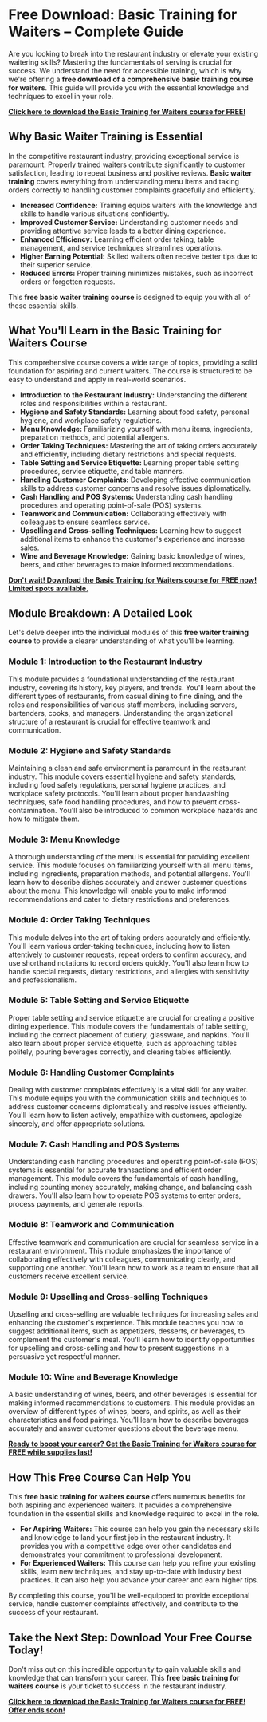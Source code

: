 # Free Download: Basic Training for Waiters – Complete Guide

Are you looking to break into the restaurant industry or elevate your existing waitering skills? Mastering the fundamentals of serving is crucial for success. We understand the need for accessible training, which is why we're offering a **free download of a comprehensive basic training course for waiters**. This guide will provide you with the essential knowledge and techniques to excel in your role.

[**Click here to download the Basic Training for Waiters course for FREE!**](https://udemywork.com/basic-training-for-waiters)

## Why Basic Waiter Training is Essential

In the competitive restaurant industry, providing exceptional service is paramount. Properly trained waiters contribute significantly to customer satisfaction, leading to repeat business and positive reviews. **Basic waiter training** covers everything from understanding menu items and taking orders correctly to handling customer complaints gracefully and efficiently.

*   **Increased Confidence:** Training equips waiters with the knowledge and skills to handle various situations confidently.
*   **Improved Customer Service:** Understanding customer needs and providing attentive service leads to a better dining experience.
*   **Enhanced Efficiency:** Learning efficient order taking, table management, and service techniques streamlines operations.
*   **Higher Earning Potential:** Skilled waiters often receive better tips due to their superior service.
*   **Reduced Errors:** Proper training minimizes mistakes, such as incorrect orders or forgotten requests.

This **free basic waiter training course** is designed to equip you with all of these essential skills.

## What You'll Learn in the Basic Training for Waiters Course

This comprehensive course covers a wide range of topics, providing a solid foundation for aspiring and current waiters. The course is structured to be easy to understand and apply in real-world scenarios.

*   **Introduction to the Restaurant Industry:** Understanding the different roles and responsibilities within a restaurant.
*   **Hygiene and Safety Standards:** Learning about food safety, personal hygiene, and workplace safety regulations.
*   **Menu Knowledge:** Familiarizing yourself with menu items, ingredients, preparation methods, and potential allergens.
*   **Order Taking Techniques:** Mastering the art of taking orders accurately and efficiently, including dietary restrictions and special requests.
*   **Table Setting and Service Etiquette:** Learning proper table setting procedures, service etiquette, and table manners.
*   **Handling Customer Complaints:** Developing effective communication skills to address customer concerns and resolve issues diplomatically.
*   **Cash Handling and POS Systems:** Understanding cash handling procedures and operating point-of-sale (POS) systems.
*   **Teamwork and Communication:** Collaborating effectively with colleagues to ensure seamless service.
*   **Upselling and Cross-selling Techniques:** Learning how to suggest additional items to enhance the customer's experience and increase sales.
*   **Wine and Beverage Knowledge:** Gaining basic knowledge of wines, beers, and other beverages to make informed recommendations.

[**Don't wait! Download the Basic Training for Waiters course for FREE now! Limited spots available.**](https://udemywork.com/basic-training-for-waiters)

## Module Breakdown: A Detailed Look

Let's delve deeper into the individual modules of this **free waiter training course** to provide a clearer understanding of what you'll be learning.

### Module 1: Introduction to the Restaurant Industry

This module provides a foundational understanding of the restaurant industry, covering its history, key players, and trends. You'll learn about the different types of restaurants, from casual dining to fine dining, and the roles and responsibilities of various staff members, including servers, bartenders, cooks, and managers. Understanding the organizational structure of a restaurant is crucial for effective teamwork and communication.

### Module 2: Hygiene and Safety Standards

Maintaining a clean and safe environment is paramount in the restaurant industry. This module covers essential hygiene and safety standards, including food safety regulations, personal hygiene practices, and workplace safety protocols. You'll learn about proper handwashing techniques, safe food handling procedures, and how to prevent cross-contamination. You'll also be introduced to common workplace hazards and how to mitigate them.

### Module 3: Menu Knowledge

A thorough understanding of the menu is essential for providing excellent service. This module focuses on familiarizing yourself with all menu items, including ingredients, preparation methods, and potential allergens. You'll learn how to describe dishes accurately and answer customer questions about the menu. This knowledge will enable you to make informed recommendations and cater to dietary restrictions and preferences.

### Module 4: Order Taking Techniques

This module delves into the art of taking orders accurately and efficiently. You'll learn various order-taking techniques, including how to listen attentively to customer requests, repeat orders to confirm accuracy, and use shorthand notations to record orders quickly. You'll also learn how to handle special requests, dietary restrictions, and allergies with sensitivity and professionalism.

### Module 5: Table Setting and Service Etiquette

Proper table setting and service etiquette are crucial for creating a positive dining experience. This module covers the fundamentals of table setting, including the correct placement of cutlery, glassware, and napkins. You'll also learn about proper service etiquette, such as approaching tables politely, pouring beverages correctly, and clearing tables efficiently.

### Module 6: Handling Customer Complaints

Dealing with customer complaints effectively is a vital skill for any waiter. This module equips you with the communication skills and techniques to address customer concerns diplomatically and resolve issues efficiently. You'll learn how to listen actively, empathize with customers, apologize sincerely, and offer appropriate solutions.

### Module 7: Cash Handling and POS Systems

Understanding cash handling procedures and operating point-of-sale (POS) systems is essential for accurate transactions and efficient order management. This module covers the fundamentals of cash handling, including counting money accurately, making change, and balancing cash drawers. You'll also learn how to operate POS systems to enter orders, process payments, and generate reports.

### Module 8: Teamwork and Communication

Effective teamwork and communication are crucial for seamless service in a restaurant environment. This module emphasizes the importance of collaborating effectively with colleagues, communicating clearly, and supporting one another. You'll learn how to work as a team to ensure that all customers receive excellent service.

### Module 9: Upselling and Cross-selling Techniques

Upselling and cross-selling are valuable techniques for increasing sales and enhancing the customer's experience. This module teaches you how to suggest additional items, such as appetizers, desserts, or beverages, to complement the customer's meal. You'll learn how to identify opportunities for upselling and cross-selling and how to present suggestions in a persuasive yet respectful manner.

### Module 10: Wine and Beverage Knowledge

A basic understanding of wines, beers, and other beverages is essential for making informed recommendations to customers. This module provides an overview of different types of wines, beers, and spirits, as well as their characteristics and food pairings. You'll learn how to describe beverages accurately and answer customer questions about the beverage menu.

[**Ready to boost your career? Get the Basic Training for Waiters course for FREE while supplies last!**](https://udemywork.com/basic-training-for-waiters)

## How This Free Course Can Help You

This **free basic training for waiters course** offers numerous benefits for both aspiring and experienced waiters. It provides a comprehensive foundation in the essential skills and knowledge required to excel in the role.

*   **For Aspiring Waiters:** This course can help you gain the necessary skills and knowledge to land your first job in the restaurant industry. It provides you with a competitive edge over other candidates and demonstrates your commitment to professional development.
*   **For Experienced Waiters:** This course can help you refine your existing skills, learn new techniques, and stay up-to-date with industry best practices. It can also help you advance your career and earn higher tips.

By completing this course, you'll be well-equipped to provide exceptional service, handle customer complaints effectively, and contribute to the success of your restaurant.

## Take the Next Step: Download Your Free Course Today!

Don't miss out on this incredible opportunity to gain valuable skills and knowledge that can transform your career. This **free basic training for waiters course** is your ticket to success in the restaurant industry.

[**Click here to download the Basic Training for Waiters course for FREE! Offer ends soon!**](https://udemywork.com/basic-training-for-waiters)
